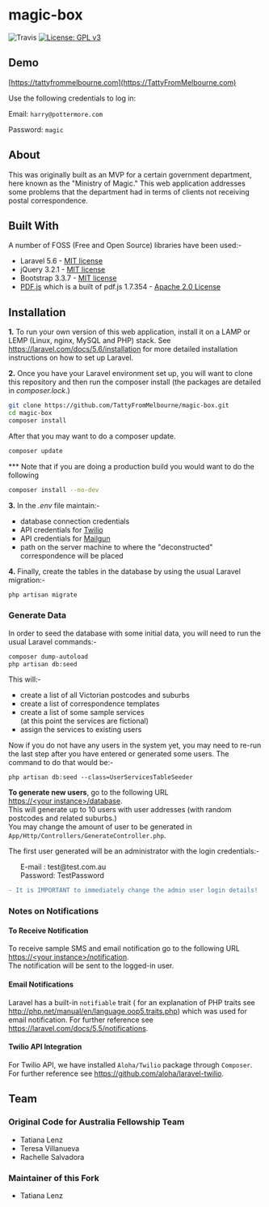 #  magic-box

![Travis](https://travis-ci.org/CodeforAustralia/vhs.svg?branch=master)
[![License: GPL v3](https://img.shields.io/badge/License-GPL%20v3-blue.svg)](https://www.gnu.org/licenses/gpl-3.0)


## Demo

[https://tattyfrommelbourne.com](https://TattyFromMelbourne.com)

Use the following credentials to log in:

  Email: `harry@pottermore.com`

  Password: `magic`

## About

This was originally built as an MVP for a certain government department, here known as the "Ministry of Magic." This web application addresses some problems that the department had in terms of clients not receiving postal correspondence.

## Built With

A number of FOSS (Free and Open Source) libraries have been used:-
<ul>
   <li>Laravel 5.6 - <a href="https://github.com/laravel/laravel#license" target="_blank">MIT license</a></li>
   <li>jQuery 3.2.1 - <a href="https://getbootstrap.com/docs/3.3/getting-started/#license-faqs" target="_blank">MIT license</a></li>
   <li>Bootstrap 3.3.7 - <a href="https://github.com/necolas/normalize.css/blob/master/LICENSE.md" target="_blank">MIT license</a></li>
   <li><a href="https://github.com/legalthings/pdf.js-viewer" target="_blank">PDF.js</a> which is a built of pdf.js 1.7.354 - <a href="https://github.com/mozilla/pdf.js/blob/master/LICENSE" target="_blank">Apache 2.0 License</a></li>
</ul>

## Installation
**1.** To run your own version of this web application, install it on a LAMP or LEMP (Linux, nginx, MySQL and PHP) stack. See <a href="https://laravel.com/docs/5.6/installation" target="_blank">https://laravel.com/docs/5.6/installation</a> for more detailed installation instructions on how to set up Laravel.

**2.** Once you have your Laravel environment set up, you will want to clone this repository and then run the composer install (the packages are detailed in *composer.lock*.)

```bash
git clone https://github.com/TattyFromMelbourne/magic-box.git
cd magic-box
composer install
```

After that you may want to do a composer update.

```bash
composer update
```

*** Note that if you are doing a production build you would want to do the following

```bash
composer install --no-dev
```

**3.** In the *.env* file maintain:-
<ul type="square">
    <li>database connection credentials</li>
    <li>API credentials for
      <a href="https://www.twilio.com" target="_blank">Twilio</a>
    </li>
    <li>API credentials for
      <a href="https://www.mailgun.com" target="_blank">Mailgun</a>
    </li>
    <li>path on the server machine to where the "deconstructed" correspondence will be placed</li>
</ul>


**4.** Finally, create the tables in the database by using the usual Laravel migration:-
```bash
php artisan migrate
```

### Generate Data
In order to seed the database with some initial data, you will need to run the usual Laravel commands:-

```bash
composer dump-autoload
php artisan db:seed
```

This will:-
<ul type="square">
    <li>create a list of all Victorian postcodes and suburbs</li>
    <li>create a list of correspondence templates</li>
    <li>create a list of some sample services<br/>
(at this point the services are fictional)</li>
    <li>assign the services to existing users</li>
</ul>

Now if you do not have any users in the system yet, you may need to re-run the last step after you have entered or generated some users. The command to do that would be:-

```
php artisan db:seed --class=UserServicesTableSeeder
```

<b>To generate new users</b>, go to the following URL<br/>
<a href="">https://&lt;your instance&gt;/database</a>.<br/>This will generate up to 10 users with user addresses (with random postcodes and related suburbs.) <br/>
You may change the amount of user to be generated in ```App/Http/Controllers/GenerateController.php```.

The first user generated will be an administrator with the login credentials:-
<ul type="none">
<li>E-mail : test@test.com.au</li>
<li>Password: TestPassword</li>
</ul>

```diff
- It is IMPORTANT to immediately change the admin user login details!
```

### Notes on Notifications

#### To Receive Notification
To receive sample SMS and email notification go to the following URL<br/>
<a href="">https://&lt;your instance&gt;/notification</a>.<br/>
The notification will be sent to the logged-in user.

#### Email Notifications

Laravel has a built-in ```notifiable``` trait ( for an explanation of PHP traits see <a href="http://php.net/manual/en/language.oop5.traits.php" target="_blank">http://php.net/manual/en/language.oop5.traits.php</a>) which was used for email notification. For further reference see <a href="https://laravel.com/docs/5.5/notifications" target="_blank">https://laravel.com/docs/5.5/notifications</a>.

#### Twilio API Integration

For Twilio API, we have installed ```Aloha/Twilio``` package through ```Composer```. For further reference see <a href="https://github.com/aloha/laravel-twilio" target="_blank">https://github.com/aloha/laravel-twilio</a>.

## Team

### Original Code for Australia Fellowship Team
<ul>
    <li>Tatiana Lenz</li>
    <li>Teresa Villanueva</li>
    <li>Rachelle Salvadora</li>
</ul>

### Maintainer of this Fork
<ul>
    <li>Tatiana Lenz</li>
</ul>
